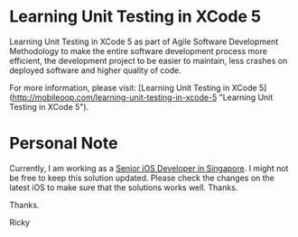Learning Unit Testing in XCode 5
=====================

Learning Unit Testing in XCode 5  as part of Agile Software Development Methodology to make the entire 
software development process more efficient, the development project to be easier to maintain, 
less crashes on deployed software and higher quality of code.

For more information, please visit: [Learning Unit Testing in XCode 5]
(http://mobileoop.com/learning-unit-testing-in-xcode-5 "Learning Unit Testing in XCode 5").

Personal Note
==============
Currently, I am working as a [Senior iOS Developer in Singapore](http://mobileoop.com/ "Senior iOS Developer in Singapore"). I might not be free to keep this solution updated. Please check the changes on the latest iOS to make sure that the solutions works well. Thanks.


Thanks.

Ricky
